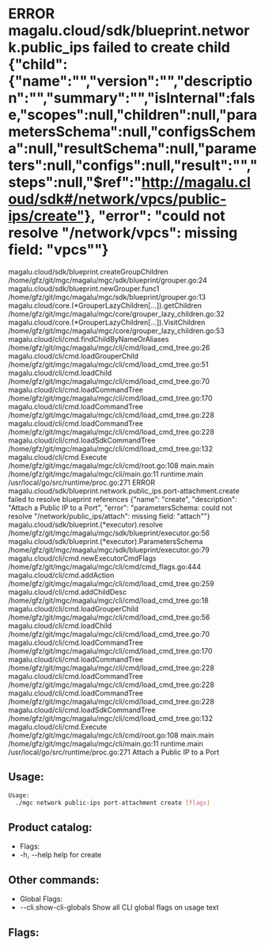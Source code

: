 # ERROR	magalu.cloud/sdk/blueprint.network.public_ips	failed to create child	{"child": {"name":"","version":"","description":"","summary":"","isInternal":false,"scopes":null,"children":null,"parametersSchema":null,"configsSchema":null,"resultSchema":null,"parameters":null,"configs":null,"result":"","steps":null,"$ref":"http://magalu.cloud/sdk#/network/vpcs/public-ips/create"}, "error": "could not resolve \"/network/vpcs\": missing field: \"vpcs\""}
magalu.cloud/sdk/blueprint.createGroupChildren
	/home/gfz/git/mgc/magalu/mgc/sdk/blueprint/grouper.go:24
magalu.cloud/sdk/blueprint.newGrouper.func1
	/home/gfz/git/mgc/magalu/mgc/sdk/blueprint/grouper.go:13
magalu.cloud/core.(*GrouperLazyChildren[...]).getChildren
	/home/gfz/git/mgc/magalu/mgc/core/grouper_lazy_children.go:32
magalu.cloud/core.(*GrouperLazyChildren[...]).VisitChildren
	/home/gfz/git/mgc/magalu/mgc/core/grouper_lazy_children.go:53
magalu.cloud/cli/cmd.findChildByNameOrAliases
	/home/gfz/git/mgc/magalu/mgc/cli/cmd/load_cmd_tree.go:26
magalu.cloud/cli/cmd.loadGrouperChild
	/home/gfz/git/mgc/magalu/mgc/cli/cmd/load_cmd_tree.go:51
magalu.cloud/cli/cmd.loadChild
	/home/gfz/git/mgc/magalu/mgc/cli/cmd/load_cmd_tree.go:70
magalu.cloud/cli/cmd.loadCommandTree
	/home/gfz/git/mgc/magalu/mgc/cli/cmd/load_cmd_tree.go:170
magalu.cloud/cli/cmd.loadCommandTree
	/home/gfz/git/mgc/magalu/mgc/cli/cmd/load_cmd_tree.go:228
magalu.cloud/cli/cmd.loadCommandTree
	/home/gfz/git/mgc/magalu/mgc/cli/cmd/load_cmd_tree.go:228
magalu.cloud/cli/cmd.loadSdkCommandTree
	/home/gfz/git/mgc/magalu/mgc/cli/cmd/load_cmd_tree.go:132
magalu.cloud/cli/cmd.Execute
	/home/gfz/git/mgc/magalu/mgc/cli/cmd/root.go:108
main.main
	/home/gfz/git/mgc/magalu/mgc/cli/main.go:11
runtime.main
	/usr/local/go/src/runtime/proc.go:271
ERROR	magalu.cloud/sdk/blueprint.network.public_ips.port-attachment.create	failed to resolve blueprint references	{"name": "create", "description": "Attach a Public IP to a Port", "error": "parametersSchema: could not resolve \"/network/public_ips/attach\": missing field: \"attach\""}
magalu.cloud/sdk/blueprint.(*executor).resolve
	/home/gfz/git/mgc/magalu/mgc/sdk/blueprint/executor.go:56
magalu.cloud/sdk/blueprint.(*executor).ParametersSchema
	/home/gfz/git/mgc/magalu/mgc/sdk/blueprint/executor.go:79
magalu.cloud/cli/cmd.newExecutorCmdFlags
	/home/gfz/git/mgc/magalu/mgc/cli/cmd/cmd_flags.go:444
magalu.cloud/cli/cmd.addAction
	/home/gfz/git/mgc/magalu/mgc/cli/cmd/load_cmd_tree.go:259
magalu.cloud/cli/cmd.addChildDesc
	/home/gfz/git/mgc/magalu/mgc/cli/cmd/load_cmd_tree.go:18
magalu.cloud/cli/cmd.loadGrouperChild
	/home/gfz/git/mgc/magalu/mgc/cli/cmd/load_cmd_tree.go:56
magalu.cloud/cli/cmd.loadChild
	/home/gfz/git/mgc/magalu/mgc/cli/cmd/load_cmd_tree.go:70
magalu.cloud/cli/cmd.loadCommandTree
	/home/gfz/git/mgc/magalu/mgc/cli/cmd/load_cmd_tree.go:170
magalu.cloud/cli/cmd.loadCommandTree
	/home/gfz/git/mgc/magalu/mgc/cli/cmd/load_cmd_tree.go:228
magalu.cloud/cli/cmd.loadCommandTree
	/home/gfz/git/mgc/magalu/mgc/cli/cmd/load_cmd_tree.go:228
magalu.cloud/cli/cmd.loadCommandTree
	/home/gfz/git/mgc/magalu/mgc/cli/cmd/load_cmd_tree.go:228
magalu.cloud/cli/cmd.loadSdkCommandTree
	/home/gfz/git/mgc/magalu/mgc/cli/cmd/load_cmd_tree.go:132
magalu.cloud/cli/cmd.Execute
	/home/gfz/git/mgc/magalu/mgc/cli/cmd/root.go:108
main.main
	/home/gfz/git/mgc/magalu/mgc/cli/main.go:11
runtime.main
	/usr/local/go/src/runtime/proc.go:271
Attach a Public IP to a Port

## Usage:
```bash
Usage:
  ./mgc network public-ips port-attachment create [flags]
```

## Product catalog:
- Flags:
- -h, --help   help for create

## Other commands:
- Global Flags:
- --cli.show-cli-globals   Show all CLI global flags on usage text

## Flags:
```bash

```

